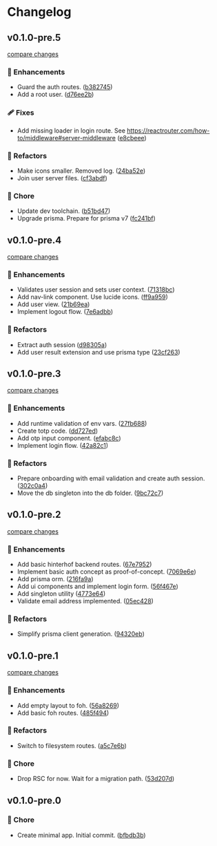 # Changelog


## v0.1.0-pre.5

[compare changes](https://github.com/haus23/tipprunde/compare/v0.1.0-pre.4...v0.1.0-pre.5)

### 🚀 Enhancements

- Guard the auth routes. ([b382745](https://github.com/haus23/tipprunde/commit/b382745))
- Add a root user. ([d76ee2b](https://github.com/haus23/tipprunde/commit/d76ee2b))

### 🩹 Fixes

- Add missing loader in login route. See https://reactrouter.com/how-to/middleware#server-middleware ([e8cbeee](https://github.com/haus23/tipprunde/commit/e8cbeee))

### 💅 Refactors

- Make icons smaller. Removed log. ([24ba52e](https://github.com/haus23/tipprunde/commit/24ba52e))
- Join user server files. ([cf3abdf](https://github.com/haus23/tipprunde/commit/cf3abdf))

### 🏡 Chore

- Update dev toolchain. ([b51bd47](https://github.com/haus23/tipprunde/commit/b51bd47))
- Upgrade prisma. Prepare for prisma v7 ([fc241bf](https://github.com/haus23/tipprunde/commit/fc241bf))

## v0.1.0-pre.4

[compare changes](https://github.com/haus23/tipprunde/compare/v0.1.0-pre.3...v0.1.0-pre.4)

### 🚀 Enhancements

- Validates user session and sets user context. ([71318bc](https://github.com/haus23/tipprunde/commit/71318bc))
- Add nav-link component. Use lucide icons. ([ff9a959](https://github.com/haus23/tipprunde/commit/ff9a959))
- Add user view. ([21b69ea](https://github.com/haus23/tipprunde/commit/21b69ea))
- Implement logout flow. ([7e6adbb](https://github.com/haus23/tipprunde/commit/7e6adbb))

### 💅 Refactors

- Extract auth session ([d98305a](https://github.com/haus23/tipprunde/commit/d98305a))
- Add user result extension and use prisma type ([23cf263](https://github.com/haus23/tipprunde/commit/23cf263))

## v0.1.0-pre.3

[compare changes](https://github.com/haus23/tipprunde/compare/v0.1.0-pre.2...v0.1.0-pre.3)

### 🚀 Enhancements

- Add runtime validation of env vars. ([27fb688](https://github.com/haus23/tipprunde/commit/27fb688))
- Create totp code. ([dd727ed](https://github.com/haus23/tipprunde/commit/dd727ed))
- Add otp input component. ([efabc8c](https://github.com/haus23/tipprunde/commit/efabc8c))
- Implement login flow. ([42a82c1](https://github.com/haus23/tipprunde/commit/42a82c1))

### 💅 Refactors

- Prepare onboarding with email validation and create auth session. ([302c0a4](https://github.com/haus23/tipprunde/commit/302c0a4))
- Move the db singleton into the db folder. ([9bc72c7](https://github.com/haus23/tipprunde/commit/9bc72c7))

## v0.1.0-pre.2

[compare changes](https://github.com/haus23/tipprunde/compare/v0.1.0-pre.1...v0.1.0-pre.2)

### 🚀 Enhancements

- Add basic hinterhof backend routes. ([67e7952](https://github.com/haus23/tipprunde/commit/67e7952))
- Implement basic auth concept as proof-of-concept. ([7069e6e](https://github.com/haus23/tipprunde/commit/7069e6e))
- Add prisma orm. ([216fa9a](https://github.com/haus23/tipprunde/commit/216fa9a))
- Add ui components and implement login form. ([56f467e](https://github.com/haus23/tipprunde/commit/56f467e))
- Add singleton utility ([4773e64](https://github.com/haus23/tipprunde/commit/4773e64))
- Validate email address implemented. ([05ec428](https://github.com/haus23/tipprunde/commit/05ec428))

### 💅 Refactors

- Simplify prisma client generation. ([94320eb](https://github.com/haus23/tipprunde/commit/94320eb))

## v0.1.0-pre.1

[compare changes](https://github.com/haus23/tipprunde/compare/v0.1.0-pre.0...v0.1.0-pre.1)

### 🚀 Enhancements

- Add empty layout to foh. ([56a8269](https://github.com/haus23/tipprunde/commit/56a8269))
- Add basic foh routes. ([485f494](https://github.com/haus23/tipprunde/commit/485f494))

### 💅 Refactors

- Switch to filesystem routes. ([a5c7e6b](https://github.com/haus23/tipprunde/commit/a5c7e6b))

### 🏡 Chore

- Drop RSC for now. Wait for a migration path. ([53d207d](https://github.com/haus23/tipprunde/commit/53d207d))

## v0.1.0-pre.0

### 🏡 Chore

- Create minimal app. Initial commit. ([bfbdb3b](https://github.com/haus23/tipprunde/commit/bfbdb3b))
